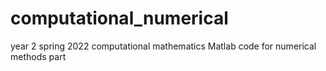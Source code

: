 # computational_numerical
year 2 spring 2022 computational mathematics Matlab code for numerical methods part
